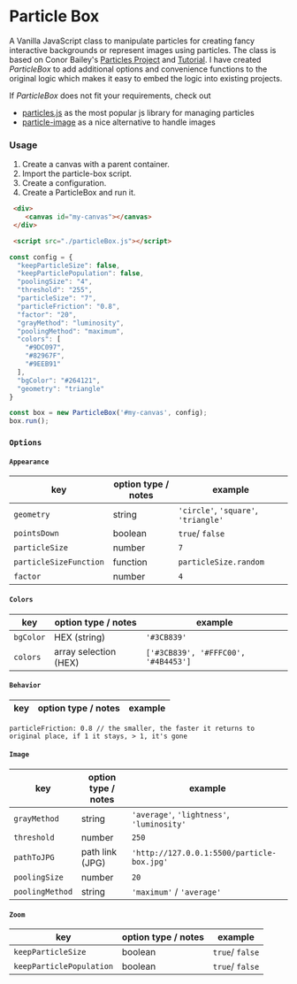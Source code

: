 # Particle Box

A Vanilla JavaScript class to manipulate particles for creating fancy interactive backgrounds or represent images using particles.
The class is based on Conor Bailey's [Particles Project](https://github.com/conorbailey90/particles) and [Tutorial](https://www.youtube.com/watch?v=WCLgGaorfRc). I have created _ParticleBox_  to add additional options and convenience functions to the original logic which makes it easy to embed the logic into existing projects.

If _ParticleBox_ does not fit your requirements, check out 
- [particles.js](https://github.com/VincentGarreau/particles.js/) as the most popular js library for managing particles
- [particle-image](https://github.com/paxtonfitzpatrick/particle-image) as a nice alternative to handle images

### Usage
1. Create a canvas with a parent container.
2. Import the particle-box script.
3. Create a configuration.
4. Create a ParticleBox and run it.
   

```html
 <div>
    <canvas id="my-canvas"></canvas>
 </div>

 <script src="./particleBox.js"></script>
```

```js
const config = {
  "keepParticleSize": false,
  "keepParticlePopulation": false,
  "poolingSize": "4",
  "threshold": "255",
  "particleSize": "7",
  "particleFriction": "0.8",
  "factor": "20",
  "grayMethod": "luminosity",
  "poolingMethod": "maximum",
  "colors": [
    "#9DC097",
    "#82967F",
    "#9EEB91"
  ],
  "bgColor": "#264121",
  "geometry": "triangle"
}

const box = new ParticleBox('#my-canvas', config);
box.run();
```

### `Options`

#### `Appearance`
key | option type / notes | example
----|---------|------
`geometry`   | string | `'circle'`, `'square'`, `'triangle'`
`pointsDown` | boolean | `true`/ `false`
`particleSize` | number | `7`
`particleSizeFunction` | function | `particleSize.random` 
`factor` | number | `4`

#### `Colors`
key | option type / notes | example
----|---------|------
`bgColor` | HEX (string) | `'#3CB839'`
`colors`  | array selection (HEX) | `['#3CB839', '#FFFC00', '#4B4453']`

#### `Behavior`
key | option type / notes | example
----|---------|------
`particleFriction: 0.8 // the smaller, the faster it returns to original place, if 1 it stays, > 1, it's gone`

#### `Image`
key | option type / notes | example
----|---------|------
`grayMethod`| string | `'average'`, `'lightness'`, `'luminosity'`
`threshold` | number | `250`
`pathToJPG` | path link (JPG) |`'http://127.0.0.1:5500/particle-box.jpg'`
`poolingSize` | number | `20`
`poolingMethod` | string | `'maximum'` / `'average'`

#### `Zoom`
key | option type / notes | example
----|---------|------
`keepParticleSize` | boolean | `true`/ `false`
`keepParticlePopulation` | boolean | `true`/ `false`
